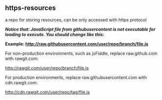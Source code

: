 ## https-resources

a repo for storing resources, can be only accessed with https protocol

***Notice that: JavaScript file from githubusercontent is not executable for loading to execute. You should change like this:***

**Example: http://raw.githubusercontent.com/user/repo/branch/file.js**

For non-production environments, such as jsFiddle, replace raw.github.com with rawgit.com:

http://rawgit.com/user/repo/branch/file.js

For production environments, replace raw.githubusercontent.com with cdn.rawgit.com:

http://cdn.rawgit.com/user/repo/tag/file.js
